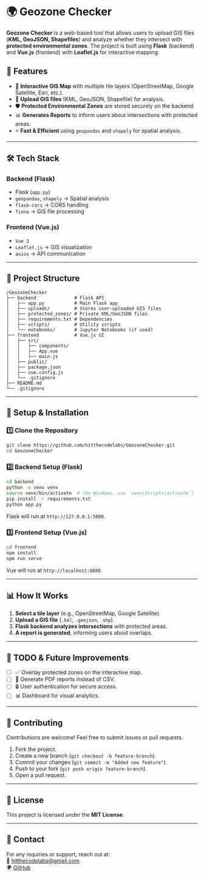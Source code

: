# 🌍 Geozone Checker

**Geozone Checker** is a web-based tool that allows users to upload GIS files (**KML, GeoJSON, Shapefiles**) and analyze whether they intersect with **protected environmental zones**. The project is built using **Flask** (backend) and **Vue.js** (frontend) with **Leaflet.js** for interactive mapping.

## 🚀 Features

- 📍 **Interactive GIS Map** with multiple tile layers (OpenStreetMap, Google Satellite, Esri, etc.).
- 🔄 **Upload GIS files** (KML, GeoJSON, Shapefile) for analysis.
- 🛡️ **Protected Environmental Zones** are stored securely on the backend.
- 📊 **Generates Reports** to inform users about intersections with protected areas.
- ⚡ **Fast & Efficient** using `geopandas` and `shapely` for spatial analysis.

---

## 🛠️ Tech Stack

### **Backend (Flask)**
- Flask (`app.py`)
- `geopandas`, `shapely` → Spatial analysis
- `flask-cors` → CORS handling
- `fiona` → GIS file processing

### **Frontend (Vue.js)**
- `Vue 3`
- `Leaflet.js` → GIS visualization
- `axios` → API communication

---

## 📂 Project Structure

```
/GeozoneChecker
├── backend              # Flask API
│   ├── app.py           # Main Flask app
│   ├── uploads/         # Stores user-uploaded GIS files
│   ├── protected_zones/ # Private KML/GeoJSON files
│   ├── requirements.txt # Dependencies
│   ├── scripts/         # Utility scripts
│   └── notebooks/       # Jupyter Notebooks (if used)
├── frontend             # Vue.js UI
│   ├── src/
│   │   ├── components/
│   │   ├── App.vue
│   │   ├── main.js
│   ├── public/
│   ├── package.json
│   ├── vue.config.js
│   └── .gitignore
├── README.md
└── .gitignore
```

---

## 🔧 Setup & Installation

### **1️⃣ Clone the Repository**
```bash
git clone https://github.com/hitthecodelabs/GeozoneChecker.git
cd GeozoneChecker
```

### **2️⃣ Backend Setup (Flask)**
```bash
cd backend
python -m venv venv
source venv/bin/activate  # (On Windows, use `venv\Scripts\activate`)
pip install -r requirements.txt
python app.py
```
Flask will run at `http://127.0.0.1:5000`.

### **3️⃣ Frontend Setup (Vue.js)**
```bash
cd frontend
npm install
npm run serve
```
Vue will run at `http://localhost:8080`.

---

## 📊 How It Works
1. **Select a tile layer** (e.g., OpenStreetMap, Google Satellite).
2. **Upload a GIS file** (`.kml`, `.geojson`, `.shp`).
3. **Flask backend analyzes intersections** with protected areas.
4. **A report is generated**, informing users about overlaps.

---

## 📌 TODO & Future Improvements
- [ ] ✅ Overlay protected zones on the interactive map.
- [ ] 📜 Generate PDF reports instead of CSV.
- [ ] 🔒 User authentication for secure access.
- [ ] 📊 Dashboard for visual analytics.

---

## 🤝 Contributing
Contributions are welcome! Feel free to submit issues or pull requests.

1. Fork the project.
2. Create a new branch (`git checkout -b feature-branch`).
3. Commit your changes (`git commit -m "Added new feature"`).
4. Push to your fork (`git push origin feature-branch`).
5. Open a pull request.

---

## 📄 License
This project is licensed under the **MIT License**.

---

## 📩 Contact
For any inquiries or support, reach out at:  
📧 hitthecodelabs@gmail.com  
🌍 [GitHub](https://github.com/hitthecodelabs/GeozoneChecker)
